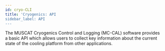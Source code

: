 ```yaml
---
id: cryo-CLI
title: 'Cryogenics: API
sidebar_label: API
---
```


The MUSCAT Cryogenics Control and Logging (MC-CAL) software provides a basic API which allows users to collect key information about the current state of the cooling platform from other applications.

